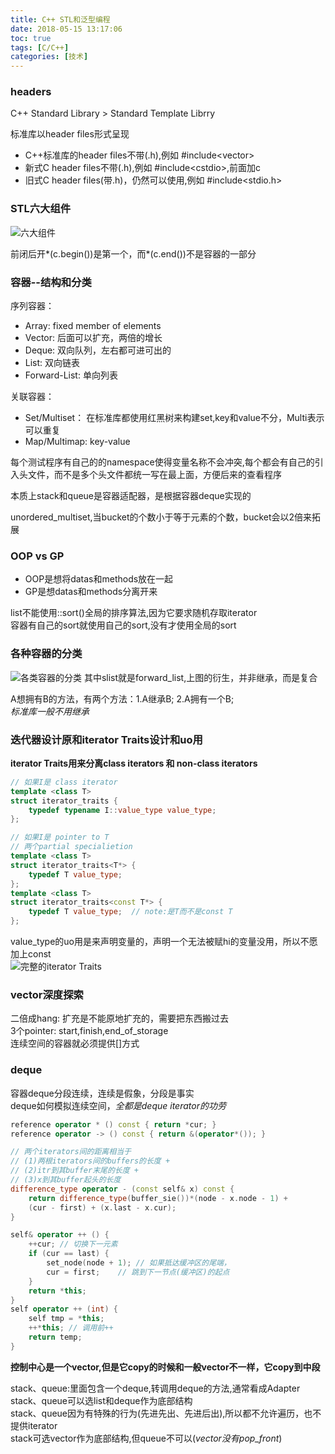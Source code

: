 ```yaml
---
title: C++ STL和泛型编程
date: 2018-05-15 13:17:06
toc: true
tags: [C/C++]
categories: [技术]
---
```


### headers

C++ Standard Library > Standard Template Librry

标准库以header files形式呈现  
+ C++标准库的header files不带(.h),例如 #include&lt;vector&gt;  
+ 新式C header files不带(.h),例如 #include&lt;cstdio&gt;,前面加c  
+ 旧式C header files(带.h)，仍然可以使用,例如 #include&lt;stdio.h&gt;  

### STL六大组件

![六大组件](https://raw.githubusercontent.com/wqlu/ImgRepo/master/Blog/%E5%85%AD%E5%A4%A7%E7%BB%84%E4%BB%B6.png)

前闭后开*(c.begin())是第一个，而*(c.end())不是容器的一部分

### 容器--结构和分类

序列容器：  
+ Array: fixed member of elements  
+ Vector: 后面可以扩充，两倍的增长  
+ Deque: 双向队列，左右都可进可出的  
+ List: 双向链表  
+ Forward-List: 单向列表  

关联容器：  
+ Set/Multiset： 在标准库都使用红黑树来构建set,key和value不分，Multi表示可以重复  
+ Map/Multimap: key-value

每个测试程序有自己的的namespace使得变量名称不会冲突,每个都会有自己的引入头文件，而不是多个头文件都统一写在最上面，方便后来的查看程序

本质上stack和queue是容器适配器，是根据容器deque实现的  

unordered_multiset,当bucket的个数小于等于元素的个数，bucket会以2倍来拓展  

### OOP vs GP

+ OOP是想将datas和methods放在一起  
+ GP是想datas和methods分离开来  

list不能使用::sort()全局的排序算法,因为它要求随机存取iterator  
容器有自己的sort就使用自己的sort,没有才使用全局的sort  

### 各种容器的分类

![各类容器的分类](https://raw.githubusercontent.com/wqlu/ImgRepo/master/Blog/%E5%90%84%E7%B1%BB%E5%AE%B9%E5%99%A8%E5%88%86%E7%B1%BB.png)
其中slist就是forward_list,上图的衍生，并非继承，而是复合

A想拥有B的方法，有两个方法：1.A继承B; 2.A拥有一个B;  
*标准库一般不用继承*

### 迭代器设计原和iterator Traits设计和uo用

**iterator Traits用来分离class iterators 和 non-class iterators**

```c++
// 如果I是 class iterator
template <class T>
struct iterator_traits {
    typedef typename I::value_type value_type;
};

// 如果I是 pointer to T
// 两个partial specialietion
template <class T> 
struct iterator_traits<T*> {
    typedef T value_type;
};
template <class T>
struct iterator_traits<const T*> {
    typedef T value_type;  // note:是T而不是const T
};
```

value_type的uo用是来声明变量的，声明一个无法被赋hi的变量没用，所以不愿加上const  
![完整的iterator Traits](https://raw.githubusercontent.com/wqlu/ImgRepo/master/Blog/%E5%AE%8C%E6%95%B4%E7%9A%84iterator%20Traits.png)

### vector深度探索

二倍成hang: 扩充是不能原地扩充的，需要把东西搬过去  
3个pointer: start,finish,end\_of\_storage  
连续空间的容器就必须提供[]方式  

### deque

容器deque分段连续，连续是假象，分段是事实  
deque如何模拟连续空间，*全都是deque iterator的功劳*  

```c++
reference operator * () const { return *cur; }
reference operator -> () const { return &(operator*()); }

// 两个iterators间的距离相当于
// (1)两根iterators间的buffers的长度 +
// (2)itr到其buffer末尾的长度 +
// (3)x到其buffer起头的长度
difference_type operator - (const self& x) const {
    return difference_type(buffer_sie())*(node - x.node - 1) + 
    (cur - first) + (x.last - x.cur);
}

self& operator ++ () {
    ++cur; // 切换下一元素
    if (cur == last) {
        set_node(node + 1); // 如果抵达缓冲区的尾端，
        cur = first;    // 跳到下一节点(缓冲区)的起点
    }
    return *this;
}
self operator ++ (int) {
    self tmp = *this;
    ++*this; // 调用前++
    return temp;
}
```

**控制中心是一个vector,但是它copy的时候和一般vector不一样，它copy到中段**

stack、queue:里面包含一个deque,转调用deque的方法,通常看成Adapter  
stack、queue可以选list和deque作为底部结构  
stack、queue因为有特殊的行为(先进先出、先进后出),所以都不允许遍历，也不提供iterator  
stack可选vector作为底部结构,但queue不可以(*vector没有pop_front*)
